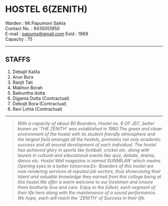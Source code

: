 # HOSTEL 6(ZENITH)


Warden      : Mr.Papumoni Saikia  
Contact No. : 9435051950  
E-mail      : papums@gmail.com
Estd        : 1969  
Capacity    : 75  

---

## STAFFS

1. Debajit Kalita
2. Arun Bora
3. Ranjit Tati
4. Makhon Borah
5. Baikuntha dutta
6. Diganta Dutta (Contractual)
7. Debojit Bora (Contractual)
8. Ravi Lohia (Contractual)
---

> *With a capacity of about 80 Boarders, Hostel no. 6 OF JEC ,better known as 'THE ZENITH' was established in 1980.The green and clean environment of the hostel with its student friendly atmosphere and the largest field amongst all the hostels, promotes not only academic success and all around development of each individual. The hostel has achieved glory in sports like football, cricket etc. along with laurels in cultural and educational events like quiz, debate, drama, dance etc. Hostel Wall magazine is named SUNMILAN' which means Opening eyes to a better tomorrow.Ex- Boarders of this hostel are now rendering services at reputed job sectors, thus showcasing their talent and valuable knowledge they earned from this college being at this hostel.We offer a warm welcome to our freshmen and ensure them brotherly love and care. Enjoy to the fullest, each segment of their life here along with the maintenance of a sound performance. We hope, each will reach the 'ZENITH' of Success in their life.*
